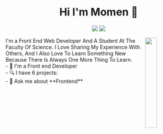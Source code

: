 <h1 align="center">Hi I'm Momen 👋</h1>
<p align="center">
    <a href="https://twitter.com/momensalama712"><img src="https://img.shields.io/badge/twitter-%231FA1F1?style=flat&logo=twitter&logoColor=white"/></a>
    <a href="https://www.linkedin.com/in/momen-salama-907a891b7/"><img src="https://img.shields.io/badge/linkedin-%230177B5?style=flat&logo=linkedin&logoColor=white"/></a>
 </p>
  <img src="https://github.com/mohamedabusrea/mohamedabusrea/blob/master/profile-img.png" align="right" width="25%"/>
I'm a Front End Web Developer And A Student At The Faculty Of Science. I Love Sharing My Experience With Others, And I Also Love To Learn Something New Because There Is Always One More Thing To Learn.<br>
- 🔭 I'm a Front end Developer <br>
- 🔍 I have 6 projects: <br>
- 💬 Ask me about **Frontend**
